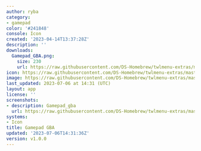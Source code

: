 ```yaml
---
author: ryba
category:
- gamepad
color: '#241848'
console: Icon
created: '2023-04-14T13:37:28Z'
description: ''
downloads:
  Gamepad_GBA.png:
    size: 230
    url: https://raw.githubusercontent.com/DS-Homebrew/twlmenu-extras/master/_nds/TWiLightMenu/icons/Gamepad_GBA.png
icon: https://raw.githubusercontent.com/DS-Homebrew/twlmenu-extras/master/_nds/TWiLightMenu/icons/Gamepad_GBA.png
image: https://raw.githubusercontent.com/DS-Homebrew/twlmenu-extras/master/_nds/TWiLightMenu/icons/Gamepad_GBA.png
last_updated: 2023-07-06 at 14:31 (UTC)
layout: app
license: ''
screenshots:
- description: Gamepad_gba
  url: https://raw.githubusercontent.com/DS-Homebrew/twlmenu-extras/master/_nds/TWiLightMenu/icons/Gamepad_GBA.png
systems:
- Icon
title: Gamepad GBA
updated: '2023-07-06T14:31:36Z'
version: v1.0.0
---
```

